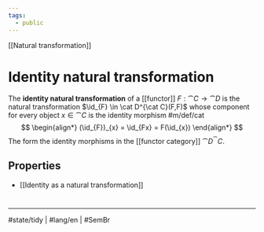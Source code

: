 ```yaml
---
tags:
  - public
---
```

[[Natural transformation]]
# Identity natural transformation

The **identity natural transformation** of a [[functor]] $F : \cat C \to \cat D$ is the natural transformation $\id_{F} \in \cat D^{\cat C}(F,F)$ whose component for every object $x \in \cat C$ is the identity morphism #m/def/cat 
$$
\begin{align*}
(\id_{F})_{x} = \id_{Fx} = F(\id_{x})
\end{align*}
$$
The form the identity morphisms in the [[functor category]] $\cat D^\cat{C}$.

## Properties

- [[Identity as a natural transformation]]

#
---
#state/tidy | #lang/en | #SemBr
